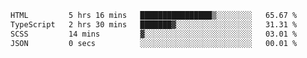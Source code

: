 <!--START_SECTION:waka-->

```txt
HTML         5 hrs 16 mins   ████████████████▒░░░░░░░░   65.67 %
TypeScript   2 hrs 30 mins   ███████▓░░░░░░░░░░░░░░░░░   31.31 %
SCSS         14 mins         ▓░░░░░░░░░░░░░░░░░░░░░░░░   03.01 %
JSON         0 secs          ░░░░░░░░░░░░░░░░░░░░░░░░░   00.01 %
```

<!--END_SECTION:waka-->
